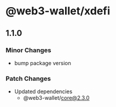 # @web3-wallet/xdefi

## 1.1.0

### Minor Changes

- bump package version

### Patch Changes

- Updated dependencies
  - @web3-wallet/core@2.3.0
